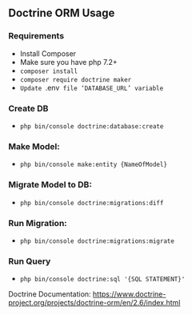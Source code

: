## Doctrine ORM Usage

### Requirements
- Install Composer
- Make sure you have php 7.2+
- `composer install`
- `composer require doctrine maker`
- `Update `.env` file ‘DATABASE_URL’ variable`

### Create DB
- `php bin/console doctrine:database:create`

### Make Model: 
- `php bin/console make:entity {NameOfModel}`

### Migrate Model to DB:
- `php bin/console doctrine:migrations:diff`

### Run Migration:
- `php bin/console doctrine:migrations:migrate`

### Run Query
- `php bin/console doctrine:sql '{SQL STATEMENT}'`

Doctrine Documentation: https://www.doctrine-project.org/projects/doctrine-orm/en/2.6/index.html

